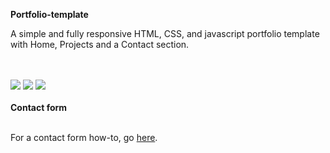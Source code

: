 <strong>Portfolio-template</strong>

<p>A simple and fully responsive HTML, CSS, and javascript portfolio template with Home, Projects and a Contact section.</p>
<br></br>
<img src="https://i.imgur.com/J6Lr9ck.jpg"/>
<img src="https://i.imgur.com/g7fhjTl.jpg"/>
<img src="https://i.imgur.com/ZqLdd6c.jpg"/>
<br></br>
<strong>Contact form</strong>
<br></br>
<p>For a contact form how-to, go <a href="https://github.com/dwyl/learn-to-send-email-via-google-script-html-no-server">here</a>.</p>
